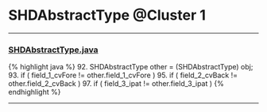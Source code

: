 # SHDAbstractType @Cluster 1

***

### [SHDAbstractType.java](https://searchcode.com/codesearch/view/97384258/)
{% highlight java %}
92. SHDAbstractType other = (SHDAbstractType) obj;
93. if ( field_1_cvFore != other.field_1_cvFore )
95. if ( field_2_cvBack != other.field_2_cvBack )
97. if ( field_3_ipat != other.field_3_ipat )
{% endhighlight %}

***

